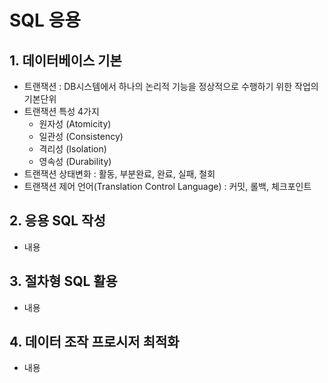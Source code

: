 # SQL 응용

## 1. 데이터베이스 기본

- 트랜잭션 : DB시스템에서 하나의 논리적 기능을 정상적으로 수행하기 위한 작업의 기본단위
- 트랜잭션 특성 4가지
  - 원자성 (Atomicity)
  - 일관성 (Consistency)
  - 격리성 (Isolation)
  - 영속성 (Durability)
- 트랜잭션 상태변화 : 활동, 부분완료, 완료, 실패, 철회
- 트랜잭션 제어 언어(Translation Control Language) : 커밋, 롤백, 체크포인트

## 2. 응용 SQL 작성

- 내용

## 3. 절차형 SQL 활용

- 내용

## 4. 데이터 조작 프로시저 최적화

- 내용
